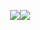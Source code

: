 <!-- [![Ashutosh's github activity graph](https://activity-graph.herokuapp.com/graph?username=oiosu&theme=merko)](https://github.com/ashutosh00710/github-readme-activity-graph) -->

<!-- ![](https://github-profile-summary-cards.vercel.app/api/cards/profile-details?username=oiosu&theme=radical) -->
<!-- 
![](http://github-profile-summary-cards.vercel.app/api/cards/repos-per-language?username=oiosu&theme=radical)![](http://github-profile-summary-cards.vercel.app/api/cards/most-commit-language?username=oiosu&theme=radical)  -->


<div align=center> 

![](http://github-profile-summary-cards.vercel.app/api/cards/stats?username=oiosu&theme=radical)![](http://github-profile-summary-cards.vercel.app/api/cards/productive-time?username=oiosu&theme=radical&utcOffset=8) 

</div>

